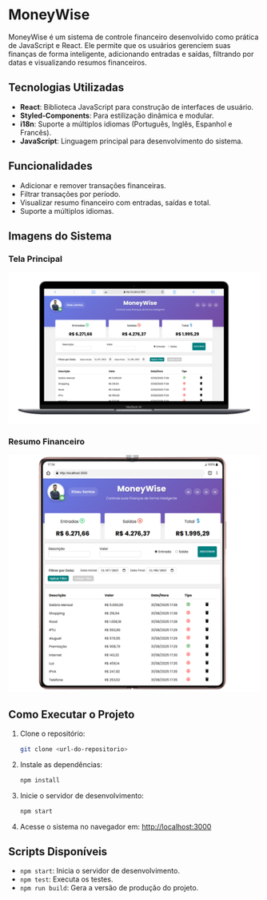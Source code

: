 # MoneyWise

MoneyWise é um sistema de controle financeiro desenvolvido como prática de JavaScript e React. Ele permite que os usuários gerenciem suas finanças de forma inteligente, adicionando entradas e saídas, filtrando por datas e visualizando resumos financeiros.

## Tecnologias Utilizadas

- **React**: Biblioteca JavaScript para construção de interfaces de usuário.
- **Styled-Components**: Para estilização dinâmica e modular.
- **i18n**: Suporte a múltiplos idiomas (Português, Inglês, Espanhol e Francês).
- **JavaScript**: Linguagem principal para desenvolvimento do sistema.

## Funcionalidades

- Adicionar e remover transações financeiras.
- Filtrar transações por período.
- Visualizar resumo financeiro com entradas, saídas e total.
- Suporte a múltiplos idiomas.

## Imagens do Sistema

### Tela Principal
![Tela Principal](./src/images/image.01.png)

### Resumo Financeiro
![Resumo Financeiro](./src/images/image.02.png)

## Como Executar o Projeto

1. Clone o repositório:
   ```bash
   git clone <url-do-repositorio>
   ```
2. Instale as dependências:
   ```bash
   npm install
   ```
3. Inicie o servidor de desenvolvimento:
   ```bash
   npm start
   ```
4. Acesse o sistema no navegador em: [http://localhost:3000](http://localhost:3000)

## Scripts Disponíveis

- `npm start`: Inicia o servidor de desenvolvimento.
- `npm test`: Executa os testes.
- `npm run build`: Gera a versão de produção do projeto.
